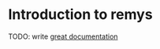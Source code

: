 # Introduction to remys

TODO: write [great documentation](http://jacobian.org/writing/what-to-write/)
